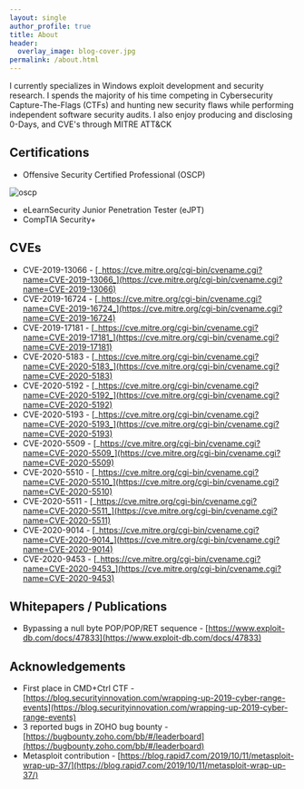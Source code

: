```yaml
---
layout: single
author_profile: true
title: About
header:
  overlay_image: blog-cover.jpg
permalink: /about.html
---
```


I currently specializes in Windows exploit development and security research. I spends the majority of his time competing in Cybersecurity Capture-The-Flags (CTFs) and hunting new security flaws while performing independent software security audits. I also enjoy producing and disclosing 0-Days, and CVE's through MITRE ATT&CK


Certifications
---

- Offensive Security Certified Professional (OSCP)

![oscp](https://raw.githubusercontent.com/FULLSHADE/FULLSHADE.github.io/master/static/img/_posts/cert-oscp.png)

- eLearnSecurity Junior Penetration Tester (eJPT)
- CompTIA Security+

CVEs
---

- CVE-2019-13066 - [_https://cve.mitre.org/cgi-bin/cvename.cgi?name=CVE-2019-13066_](https://cve.mitre.org/cgi-bin/cvename.cgi?name=CVE-2019-13066)
- CVE-2019-16724 - [_https://cve.mitre.org/cgi-bin/cvename.cgi?name=CVE-2019-16724_](https://cve.mitre.org/cgi-bin/cvename.cgi?name=CVE-2019-16724)
- CVE-2019-17181 - [_https://cve.mitre.org/cgi-bin/cvename.cgi?name=CVE-2019-17181_](https://cve.mitre.org/cgi-bin/cvename.cgi?name=CVE-2019-17181)
- CVE-2020-5183 - [_https://cve.mitre.org/cgi-bin/cvename.cgi?name=CVE-2020-5183_](https://cve.mitre.org/cgi-bin/cvename.cgi?name=CVE-2020-5183)
- CVE-2020-5192 - [_https://cve.mitre.org/cgi-bin/cvename.cgi?name=CVE-2020-5192_](https://cve.mitre.org/cgi-bin/cvename.cgi?name=CVE-2020-5192)
- CVE-2020-5193 - [_https://cve.mitre.org/cgi-bin/cvename.cgi?name=CVE-2020-5193_](https://cve.mitre.org/cgi-bin/cvename.cgi?name=CVE-2020-5193)
- CVE-2020-5509 - [_https://cve.mitre.org/cgi-bin/cvename.cgi?name=CVE-2020-5509_](https://cve.mitre.org/cgi-bin/cvename.cgi?name=CVE-2020-5509)
- CVE-2020-5510 - [_https://cve.mitre.org/cgi-bin/cvename.cgi?name=CVE-2020-5510_](https://cve.mitre.org/cgi-bin/cvename.cgi?name=CVE-2020-5510)
- CVE-2020-5511 - [_https://cve.mitre.org/cgi-bin/cvename.cgi?name=CVE-2020-5511_](https://cve.mitre.org/cgi-bin/cvename.cgi?name=CVE-2020-5511)
- CVE-2020-9014 - [_https://cve.mitre.org/cgi-bin/cvename.cgi?name=CVE-2020-9014_](https://cve.mitre.org/cgi-bin/cvename.cgi?name=CVE-2020-9014)
- CVE-2020-9453 - [_https://cve.mitre.org/cgi-bin/cvename.cgi?name=CVE-2020-9453_](https://cve.mitre.org/cgi-bin/cvename.cgi?name=CVE-2020-9453)

Whitepapers / Publications
---

- Bypassing a null byte POP/POP/RET sequence - [https://www.exploit-db.com/docs/47833](https://www.exploit-db.com/docs/47833)


Acknowledgements
---

- First place in CMD+Ctrl CTF - [https://blog.securityinnovation.com/wrapping-up-2019-cyber-range-events](https://blog.securityinnovation.com/wrapping-up-2019-cyber-range-events)
- 3 reported bugs in ZOHO bug bounty - [https://bugbounty.zoho.com/bb/#/leaderboard](https://bugbounty.zoho.com/bb/#/leaderboard)
- Metasploit contribution - [https://blog.rapid7.com/2019/10/11/metasploit-wrap-up-37/](https://blog.rapid7.com/2019/10/11/metasploit-wrap-up-37/)
